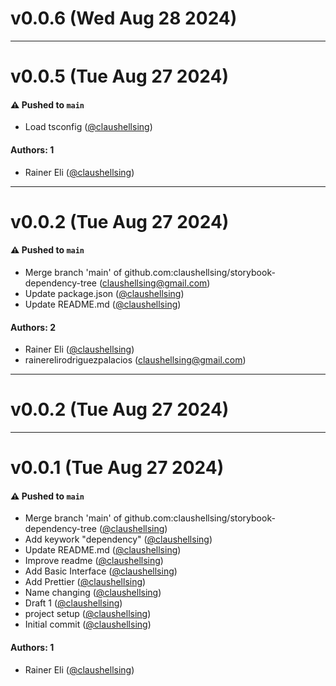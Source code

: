 # v0.0.6 (Wed Aug 28 2024)



---

# v0.0.5 (Tue Aug 27 2024)

#### ⚠️ Pushed to `main`

- Load tsconfig ([@claushellsing](https://github.com/claushellsing))

#### Authors: 1

- Rainer Eli ([@claushellsing](https://github.com/claushellsing))

---

# v0.0.2 (Tue Aug 27 2024)

#### ⚠️ Pushed to `main`

- Merge branch 'main' of github.com:claushellsing/storybook-dependency-tree (claushellsing@gmail.com)
- Update package.json ([@claushellsing](https://github.com/claushellsing))
- Update README.md ([@claushellsing](https://github.com/claushellsing))

#### Authors: 2

- Rainer Eli ([@claushellsing](https://github.com/claushellsing))
- rainerelirodriguezpalacios (claushellsing@gmail.com)

---

# v0.0.2 (Tue Aug 27 2024)



---

# v0.0.1 (Tue Aug 27 2024)

#### ⚠️ Pushed to `main`

- Merge branch 'main' of github.com:claushellsing/storybook-dependency-tree ([@claushellsing](https://github.com/claushellsing))
- Add keywork "dependency" ([@claushellsing](https://github.com/claushellsing))
- Update README.md ([@claushellsing](https://github.com/claushellsing))
- Improve readme ([@claushellsing](https://github.com/claushellsing))
- Add Basic Interface ([@claushellsing](https://github.com/claushellsing))
- Add Prettier ([@claushellsing](https://github.com/claushellsing))
- Name changing ([@claushellsing](https://github.com/claushellsing))
- Draft 1 ([@claushellsing](https://github.com/claushellsing))
- project setup ([@claushellsing](https://github.com/claushellsing))
- Initial commit ([@claushellsing](https://github.com/claushellsing))

#### Authors: 1

- Rainer Eli ([@claushellsing](https://github.com/claushellsing))
